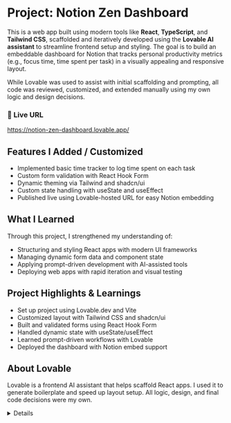 # Project: Notion Zen Dashboard

This is a web app built using modern tools like **React**, **TypeScript**, and **Tailwind CSS**, scaffolded and iteratively developed using the **Lovable AI assistant** to streamline frontend setup and styling. The goal is to build an embeddable dashboard for Notion that tracks personal productivity metrics (e.g., focus time, time spent per task) in a visually appealing and responsive layout.

While Lovable was used to assist with initial scaffolding and prompting, all code was reviewed, customized, and extended manually using my own logic and design decisions.

### 🔗 Live URL
https://notion-zen-dashboard.lovable.app/

## Features I Added / Customized
- Implemented basic time tracker to log time spent on each task
- Custom form validation with React Hook Form
- Dynamic theming via Tailwind and shadcn/ui
- Custom state handling with useState and useEffect
- Published live using Lovable-hosted URL for easy Notion embedding
  
## What I Learned
Through this project, I strengthened my understanding of:
- Structuring and styling React apps with modern UI frameworks
- Managing dynamic form data and component state
- Applying prompt-driven development with AI-assisted tools
- Deploying web apps with rapid iteration and visual testing

## Project Highlights & Learnings
- Set up project using Lovable.dev and Vite
- Customized layout with Tailwind CSS and shadcn/ui
- Built and validated forms using React Hook Form
- Handled dynamic state with useState/useEffect
- Learned prompt-driven workflows with Lovable
- Deployed the dashboard with Notion embed support
  
## About Lovable
Lovable is a frontend AI assistant that helps scaffold React apps. I used it to generate boilerplate and speed up layout setup. All logic, design, and final code decisions were my own.

<details>

# Welcome to your Lovable project

## Project info

**URL**: https://lovable.dev/projects/9706c1c5-398c-4184-bf44-f1659b767ddc

## How can I edit this code?

There are several ways of editing your application.

**Use Lovable**

Simply visit the [Lovable Project](https://lovable.dev/projects/9706c1c5-398c-4184-bf44-f1659b767ddc) and start prompting.

Changes made via Lovable will be committed automatically to this repo.

**Use your preferred IDE**

If you want to work locally using your own IDE, you can clone this repo and push changes. Pushed changes will also be reflected in Lovable.

The only requirement is having Node.js & npm installed - [install with nvm](https://github.com/nvm-sh/nvm#installing-and-updating)

Follow these steps:

```sh
# Step 1: Clone the repository using the project's Git URL.
git clone <YOUR_GIT_URL>

# Step 2: Navigate to the project directory.
cd <YOUR_PROJECT_NAME>

# Step 3: Install the necessary dependencies.
npm i

# Step 4: Start the development server with auto-reloading and an instant preview.
npm run dev
```

**Edit a file directly in GitHub**

- Navigate to the desired file(s).
- Click the "Edit" button (pencil icon) at the top right of the file view.
- Make your changes and commit the changes.

**Use GitHub Codespaces**

- Navigate to the main page of your repository.
- Click on the "Code" button (green button) near the top right.
- Select the "Codespaces" tab.
- Click on "New codespace" to launch a new Codespace environment.
- Edit files directly within the Codespace and commit and push your changes once you're done.

## What technologies are used for this project?

This project is built with:

- Vite
- TypeScript
- React
- shadcn-ui
- Tailwind CSS

## How can I deploy this project?

Simply open [Lovable](https://lovable.dev/projects/9706c1c5-398c-4184-bf44-f1659b767ddc) and click on Share -> Publish.

## Can I connect a custom domain to my Lovable project?

Yes, you can! 

To connect a domain, navigate to Project > Settings > Domains and click Connect Domain.

Read more here: [Setting up a custom domain](https://docs.lovable.dev/tips-tricks/custom-domain#step-by-step-guide)</details>



